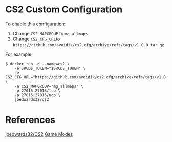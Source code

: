 # CS2 Custom Configuration

To enable this configuration:
1. Change `CS2_MAPGROUP` to `mg_allmaps`
2. Change `CS2_CFG_URL`to `https://github.com/avoidik/cs2.cfg/archive/refs/tags/v1.0.0.tar.gz`

For example:

```terminal
$ docker run -d --name=cs2 \
    -e SRCDS_TOKEN="$SRCDS_TOKEN" \
    -e CS2_CFG_URL="https://github.com/avoidik/cs2.cfg/archive/refs/tags/v1.0.0.tar.gz" \
    -e CS2_MAPGROUP="mg_allmaps" \
    -p 27015:27015/tcp \
    -p 27015:27015/udp \
    joedwards32/cs2
```

# References

[joedwards32/CS2](https://github.com/joedwards32/CS2)
[Game Modes](https://developer.valvesoftware.com/wiki/Counter-Strike:_Global_Offensive/Game_Modes)
